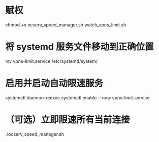 # 赋权
chmod +x ocserv_speed_manager.sh watch_vpns_limit.sh

# 将 systemd 服务文件移动到正确位置
mv vpns-limit.service /etc/systemd/system/

# 启用并启动自动限速服务
systemctl daemon-reexec
systemctl enable --now vpns-limit.service

# （可选）立即限速所有当前连接
./ocserv_speed_manager.sh
